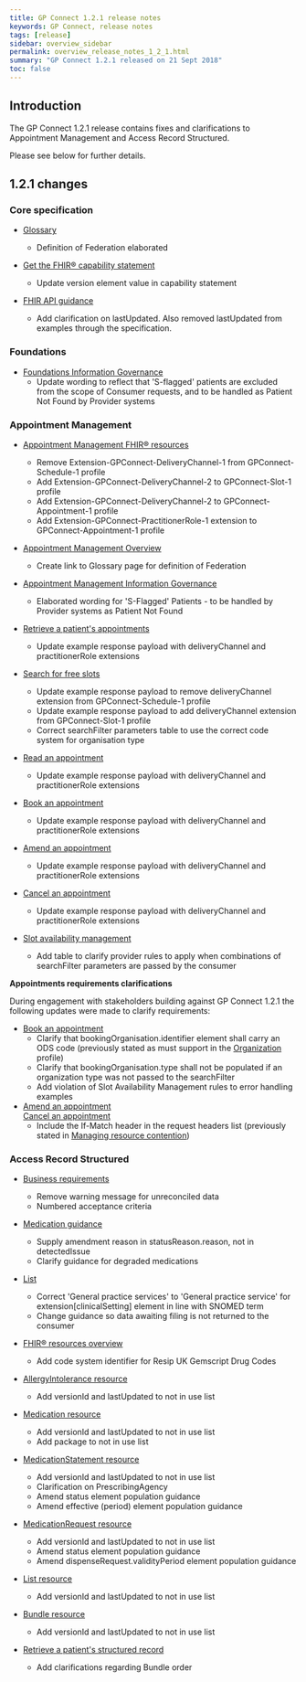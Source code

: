 ```yaml
---
title: GP Connect 1.2.1 release notes
keywords: GP Connect, release notes
tags: [release]
sidebar: overview_sidebar
permalink: overview_release_notes_1_2_1.html
summary: "GP Connect 1.2.1 released on 21 Sept 2018"
toc: false
---
```


## Introduction ##

The GP Connect 1.2.1 release contains fixes and clarifications to Appointment Management and Access Record Structured.

Please see below for further details.

## 1.2.1 changes ##

### Core specification

- [Glossary](overview_glossary.html)
  - Definition of Federation elaborated

- [Get the FHIR&reg; capability statement](foundations_use_case_get_the_fhir_capability_statement.html)
  - Update version element value in capability statement

- [FHIR API guidance](development_fhir_api_guidance.html#fhir-out-of-scope)
  - Add clarification on lastUpdated.  Also removed lastUpdated from examples through the specification.

### Foundations

- [Foundations Information Governance](foundations_ig.html)
  - Update wording to reflect that 'S-flagged' patients are excluded from the scope of Consumer requests, and to be handled as Patient Not Found by Provider systems
  
### Appointment Management

- [Appointment Management FHIR&reg; resources](datalibraryappointment.html)
  - Remove Extension-GPConnect-DeliveryChannel-1 from GPConnect-Schedule-1 profile
  - Add Extension-GPConnect-DeliveryChannel-2 to GPConnect-Slot-1 profile
  - Add Extension-GPConnect-DeliveryChannel-2 to GPConnect-Appointment-1 profile
  - Add Extension-GPConnect-PractitionerRole-1 extension to GPConnect-Appointment-1 profile

- [Appointment Management Overview](appointments.html)
  - Create link to Glossary page for definition of Federation
  
- [Appointment Management Information Governance](appointments_ig.html)
  - Elaborated wording for 'S-Flagged' Patients - to be handled by Provider systems as Patient Not Found

- [Retrieve a patient's appointments](appointments_use_case_retrieve_a_patients_appointments.html)
  - Update example response payload with deliveryChannel and practitionerRole extensions

- [Search for free slots](appointments_use_case_search_for_free_slots.html)
  - Update example response payload to remove deliveryChannel extension from GPConnect-Schedule-1 profile
  - Update example response payload to add deliveryChannel extension from GPConnect-Slot-1 profile
  - Correct searchFilter parameters table to use the correct code system for organisation type

- [Read an appointment](appointments_use_case_read_an_appointment.html)
  - Update example response payload with deliveryChannel and practitionerRole extensions

- [Book an appointment](appointments_use_case_book_an_appointment.html)
  - Update example response payload with deliveryChannel and practitionerRole extensions

- [Amend an appointment](appointments_use_case_amend_an_appointment.html)
  - Update example response payload with deliveryChannel and practitionerRole extensions

- [Cancel an appointment](appointments_use_case_cancel_an_appointment.html)
  - Update example response payload with deliveryChannel and practitionerRole extensions

- [Slot availability management](appointments_slotavailabilitymanagement.html#appointment-availability-control)
  - Add table to clarify provider rules to apply when combinations of searchFilter parameters are passed by the consumer

<div class="alert alert-info" role="information">
  <b>Appointments requirements clarifications</b><br/>

  <p>During engagement with stakeholders building against GP Connect 1.2.1 the following updates were made to clarify requirements:</p>

  <ul>
    <li><a href="appointments_use_case_book_an_appointment.html">Book an appointment</a>
      <ul>
        <li>Clarify that bookingOrganisation.identifier element shall carry an ODS code (previously stated as must support in the <a href="https://fhir.nhs.uk/STU3/StructureDefinition/CareConnect-GPC-Organization-1">Organization</a> profile)</li>
        <li>Clarify that bookingOrganisation.type shall not be populated if an organization type was not passed to the searchFilter</li>
        <li>Add violation of Slot Availability Management rules to error handling examples</li>
      </ul>
    </li>
    <li>
      <a href="appointments_use_case_amend_an_appointment.html">Amend an appointment</a><br/>
      <a href="appointments_use_case_cancel_an_appointment.html">Cancel an appointment</a><br/>
      <ul>
        <li>Include the If-Match header in the request headers list (previously stated in <a href="development_general_api_guidance.html#managing-resource-contention">Managing resource contention</a>)</li>
      </ul>
    </li>

  </ul>
</div>


### Access Record Structured

- [Business requirements](accessrecord_structured_requirements.html)
  - Remove warning message for unreconciled data
  - Numbered acceptance criteria

- [Medication guidance](accessrecord_structured_development_medication_guidance.html#amendments)
  - Supply amendment reason in statusReason.reason, not in detectedIssue
  - Clarify guidance for degraded medications

- [List](accessrecord_structured_development_list.html)
  - Correct 'General practice services' to 'General practice service' for extension[clinicalSetting] element in line with SNOMED term
  - Change guidance so data awaiting filing is not returned to the consumer

- [FHIR&reg; resources overview](accessrecord_structured_development_resources_overview.html)
  - Add code system identifier for Resip UK Gemscript Drug Codes

- [AllergyIntolerance resource](accessrecord_structured_development_allergyintolerance.html)
  - Add versionId and lastUpdated to not in use list

- [Medication resource](accessrecord_structured_development_medication.html)
  - Add versionId and lastUpdated to not in use list
  - Add package to not in use list

- [MedicationStatement resource](accessrecord_structured_development_medicationstatement.html)
  - Add versionId and lastUpdated to not in use list
  - Clarification on PrescribingAgency
  - Amend status element population guidance
  - Amend effective (period) element population guidance

- [MedicationRequest resource](accessrecord_structured_development_medicationrequest.html)
  - Add versionId and lastUpdated to not in use list
  - Amend status element population guidance
  - Amend dispenseRequest.validityPeriod element population guidance

- [List resource](accessrecord_structured_development_list.html)
  - Add versionId and lastUpdated to not in use list

- [Bundle resource](accessrecord_structured_development_bundle.html)
  - Add versionId and lastUpdated to not in use list

- [Retrieve a patient's structured record](accessrecord_structured_development_retrieve_patient_record.html)
  - Add clarifications regarding Bundle order
 
